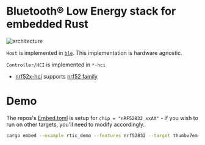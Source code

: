 Bluetooth® Low Energy stack for embedded Rust
================================================================================

![architecture](https://software-dl.ti.com/lprf/simplelink_cc2640r2_sdk/1.00.00.22/exports/docs/blestack/html/_images/image4.jpeg)

`Host` is implemented in [`ble`](ble/). This implementation is hardware agnostic.

`Controller/HCI` is implemented in `*-hci`
* [nrf52x-hci](nrf5x-hci/) supports [nrf52 family](https://github.com/nrf-rs/nrf-hal)


Demo
================================================================================
The repos's [Embed.toml](Embed.toml) is setup for `chip = "nRF52832_xxAA"` - if
you wish to run on other targets, you'll need to modify accordingly.

```sh
cargo embed --example rtic_demo --features nrf52832 --target thumbv7em-none-eabihf
```
